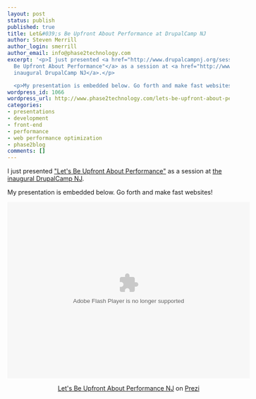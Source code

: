 ```yaml
---
layout: post
status: publish
published: true
title: Let&#039;s Be Upfront About Performance at DrupalCamp NJ
author: Steven Merrill
author_login: smerrill
author_email: info@phase2technology.com
excerpt: '<p>I just presented <a href="http://www.drupalcampnj.org/sessions/lets-be-upfront-about-performance">"Let''s
  Be Upfront About Performance"</a> as a session at <a href="http://www.drupalcampnj.org/">the
  inaugural DrupalCamp NJ</a>.</p>

  <p>My presentation is embedded below. Go forth and make fast websites!</p>'
wordpress_id: 1066
wordpress_url: http://www.phase2technology.com/lets-be-upfront-about-performance-at-drupalcamp-nj/
categories:
- presentations
- development
- front-end
- performance
- web performance optimization
- phase2blog
comments: []
---
```

<p>I just presented <a href="http://www.drupalcampnj.org/sessions/lets-be-upfront-about-performance">"Let's Be Upfront About Performance"</a> as a session at <a href="http://www.drupalcampnj.org/">the inaugural DrupalCamp NJ</a>.</p></p>
<p>My presentation is embedded below. Go forth and make fast websites!</p></p>

<!--more-->

<div class="prezi-player">
<style type="text/css" media="screen">.prezi-player { width: 550px; } .prezi-player-links { text-align: center; }</style><object id="prezi_hmxsbzfz2shk" name="prezi_hmxsbzfz2shk" classid="clsid:D27CDB6E-AE6D-11cf-96B8-444553540000" width="550" height="400"><param name="movie" value="http://prezi.com/bin/preziloader.swf" /><param name="allowfullscreen" value="true" /><param name="allowscriptaccess" value="always" /><param name="bgcolor" value="#ffffff" /><param name="flashvars" value="prezi_id=hmxsbzfz2shk&lock_to_path=0&color=ffffff&autoplay=no&autohide_ctrls=0" /><embed id="preziEmbed_hmxsbzfz2shk" name="preziEmbed_hmxsbzfz2shk" src="http://prezi.com/bin/preziloader.swf" type="application/x-shockwave-flash" allowfullscreen="true" allowscriptaccess="always" width="550" height="400" bgcolor="#ffffff" flashvars="prezi_id=hmxsbzfz2shk&lock_to_path=0&color=ffffff&autoplay=no&autohide_ctrls=0"></embed></object>
<div class="prezi-player-links">
<p><a title="Let's Be Upfront About Performance NJ" href="http://prezi.com/hmxsbzfz2shk/lets-be-upfront-about-performance-nj/">Let's Be Upfront About Performance NJ</a> on <a href="http://prezi.com">Prezi</a></p><br />
</div><br />
</div></p>
